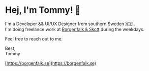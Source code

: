 # Hej, I'm Tommy! 👋

I'm a Developer && UI/UX Designer from southern Sweden 🇸🇪 .  
I'm doing freelance work at [Borgenfalk & Skott](https://github.com/Borgenfalk-Skott) during the weekdays. 

Feel free to reach out to me.


Best,  
Tommy

[https://borgenfalk.se](https://borgenfalk.se)
